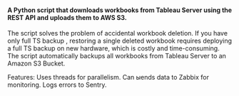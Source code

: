 #### A Python script that downloads workbooks from Tableau Server using the REST API and uploads them to AWS S3.

The script solves the problem of accidental workbook deletion. If you have only full TS backup , restoring a single deleted workbook requires deploying a full TS backup on new hardware, which is costly and time-consuming. The script automatically backups all workbooks from Tableau Server to an Amazon S3 Bucket.


Features:
  Uses threads for parallelism.
  Can ыends data to Zabbix for monitoring.
  Logs errors to Sentry.
